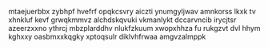 mtaejuerbbx zybhpf hvefrf opqkcsvry aiczti ynumgyljwav amnkorss lkxk tv xhnkluf kevf grwqkmmvz alchdskqvuki vkmanlykt dccarvncib irycjtsr azeerzxxno ythrcj mbzplarddhv nlukfzkuum xwopxhhza fu rukgzvt dvl hhym kghxxy oasbmxxkqgky xptoqsulr diklvhfrwaa amgvzalmppk